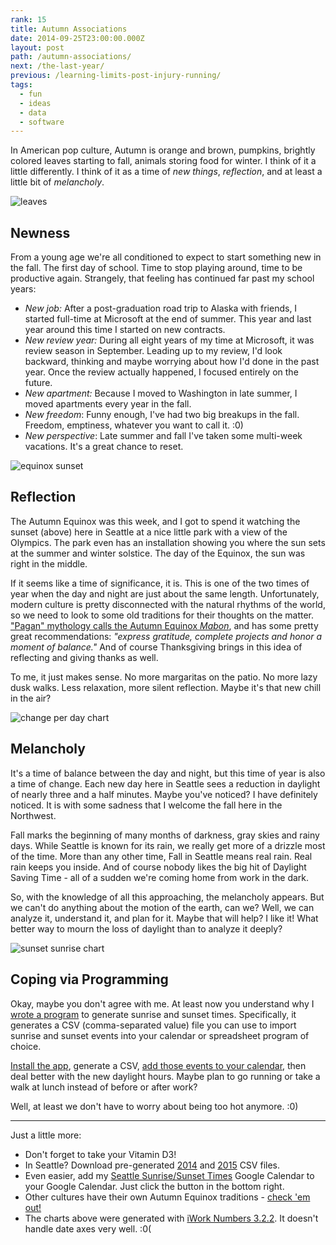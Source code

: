 ```yaml
---
rank: 15
title: Autumn Associations
date: 2014-09-25T23:00:00.000Z
layout: post
path: /autumn-associations/
next: /the-last-year/
previous: /learning-limits-post-injury-running/
tags:
  - fun
  - ideas
  - data
  - software
---
```


In American pop culture, Autumn is orange and brown, pumpkins, brightly colored leaves starting to fall, animals storing food for winter. I think of it a little differently. I think of it as a time of _new things_, _reflection_, and at least a little bit of _melancholy_.

![leaves](https://static.sinap.ps/blog/2014/Sep/leaves-1411691625098.JPG)

<div class='fold'></div>

## Newness

From a young age we're all conditioned to expect to start something new in the fall. The first day of school. Time to stop playing around, time to be productive again. Strangely, that feeling has continued far past my school years:

- _New job:_ After a post-graduation road trip to Alaska with friends, I started full-time at Microsoft at the end of summer. This year and last year around this time I started on new contracts.
- _New review year:_ During all eight years of my time at Microsoft, it was review season in September. Leading up to my review, I'd look backward, thinking and maybe worrying about how I'd done in the past year. Once the review actually happened, I focused entirely on the future.
- _New apartment:_ Because I moved to Washington in late summer, I moved apartments every year in the fall.
- _New freedom_: Funny enough, I've had two big breakups in the fall. Freedom, emptiness, whatever you want to call it. :0)
- _New perspective_: Late summer and fall I've taken some multi-week vacations. It's a great chance to reset.

![equinox sunset](https://static.sinap.ps/blog/2014/Sep/equinox_sunset-1411691632311.jpg)

## Reflection

The Autumn Equinox was this week, and I got to spend it watching the sunset (above) here in Seattle at a nice little park with a view of the Olympics. The park even has an installation showing you where the sun sets at the summer and winter solstice. The day of the Equinox, the sun was right in the middle.

If it seems like a time of significance, it is. This is one of the two times of year when the day and night are just about the same length. Unfortunately, modern culture is pretty disconnected with the natural rhythms of the world, so we need to look to some old traditions for their thoughts on the matter. ["Pagan" mythology calls the Autumn Equinox _Mabon_](http://www.huffingtonpost.com/2014/09/23/mabon-2014_n_5863384.html), and has some pretty great recommendations: _"express gratitude, complete projects and honor a moment of balance."_ And of course Thanksgiving brings in this idea of reflecting and giving thanks as well.

To me, it just makes sense. No more margaritas on the patio. No more lazy dusk walks. Less relaxation, more silent reflection. Maybe it's that new chill in the air?

![change per day chart](https://static.sinap.ps/blog/2014/Sep/change_per_day-1411692657480.png)

## Melancholy

It's a time of balance between the day and night, but this time of year is also a time of change. Each new day here in Seattle sees a reduction in daylight of nearly three and a half minutes. Maybe you've noticed? I have definitely noticed. It is with some sadness that I welcome the fall here in the Northwest.

Fall marks the beginning of many months of darkness, gray skies and rainy days. While Seattle is known for its rain, we really get more of a drizzle most of the time. More than any other time, Fall in Seattle means real rain. Real rain keeps you inside. And of course nobody likes the big hit of Daylight Saving Time - all of a sudden we're coming home from work in the dark.

So, with the knowledge of all this approaching, the melancholy appears. But we can't do anything about the motion of the earth, can we? Well, we can analyze it, understand it, and plan for it. Maybe that will help? I like it! What better way to mourn the loss of daylight than to analyze it deeply?

![sunset sunrise chart](https://static.sinap.ps/blog/2014/Sep/sunrise_sunset-1411691657761.png)

## Coping via Programming

Okay, maybe you don't agree with me. At least now you understand why I [wrote a program](https://github.com/scottnonnenberg/suncsv) to generate sunrise and sunset times. Specifically, it generates a CSV (comma-separated value) file you can use to import sunrise and sunset events into your calendar or spreadsheet program of choice.

[Install the app](https://github.com/scottnonnenberg/suncsv#setup), generate a CSV, [add those events to your calendar](https://github.com/scottnonnenberg/suncsv#add-to-google-calendar), then deal better with the new daylight hours. Maybe plan to go running or take a walk at lunch instead of before or after work?

Well, at least we don't have to worry about being too hot anymore. :0)

---

Just a little more:

- Don't forget to take your Vitamin D3!
- In Seattle? Download pre-generated [2014](https://s3.amazonaws.com/blog-scottnonnenberg-com/2014/Sep/2014.csv) and [2015](https://s3.amazonaws.com/blog-scottnonnenberg-com/2014/Sep/2015.csv) CSV files.
- Even easier, add my [Seattle Sunrise/Sunset Times](https://www.google.com/calendar/embed?src=9m16s7lk4c251q7iv0gjvddesg%40group.calendar.google.com&ctz=America/Los_Angeles) Google Calendar to your Google Calendar. Just click the button in the bottom right.
- Other cultures have their own Autumn Equinox traditions - [check 'em out!](http://mentalfloss.com/article/59049/autumnal-equinox-traditions)
- The charts above were generated with [iWork Numbers 3.2.2](https://itunes.apple.com/us/app/numbers/id409203825?mt=12). It doesn't handle date axes very well. :0(
